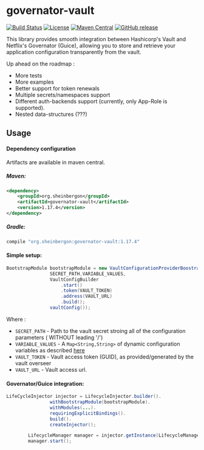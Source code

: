 # governator-vault
[![Build Status](https://travis-ci.org/sheinbergon/governator-vault.svg?branch=master)](https://travis-ci.org/sheinbergon/governator-vault) [![License](https://img.shields.io/badge/License-Apache%202.0-blue.svg)](https://opensource.org/licenses/Apache-2.0) [![Maven Central](https://maven-badges.herokuapp.com/maven-central/org.sheinbergon/governator-vault/badge.svg)](https://maven-badges.herokuapp.com/maven-central/org.sheinbergon/governator-vault) [![GitHub release](https://img.shields.io/github/release/sheinbergon/governator-vault.svg)](https://img.shields.io/github/release/sheinbergon/governator-vault)


This library provides smooth integration between Hashicorp's Vault and Netflix's Governator (Guice), allowing
you to store and retrieve your application configuration transparently from the vault.

Up ahead on the roadmap : 
- More tests
- More examples
- Better support for token renewals
- Multiple secrets/namespaces support
- Different auth-backends support (currently, only App-Role is supported).
- Nested data-structures (???)

## Usage

#### Dependency configuration

Artifacts are available in maven central.

##### Maven:

```xml
<dependency>
    <groupId>org.sheinbergon</groupId>
    <artifactId>governator-vault</artifactId>
    <version>1.17.4</version>
</dependency>
``` 

##### Gradle:
```groovy
compile "org.sheinbergon:governator-vault:1.17.4"
```

#### Simple setup:
```java
BootstrapModule bootstrapModule = new VaultConfigurationProviderBoostrapModule(
                SECRET_PATH,VARIABLE_VALUES,
                VaultConfigBuilder
                    .start()
                    .token(VAULT_TOKEN)
                    .address(VAULT_URL)
                    .build();
                vaultConfig());
```
Where :

- `SECRET_PATH` - Path to the vault secret stroing all of the configuration parameters ( WITHOUT leading '/')
- `VARIABLE_VALUES` - A `Map<String,String>` of dynamic configuration variables as described [here](https://github.com/Netflix/governator/wiki/Configuration-Mapping) 
- `VAULT_TOKEN` - Vault access token (GUID), as provided/generated by the vault overseer
- `VAULT_URL` - Vault access url.

#### Governator/Guice integration:
```java
LifeCycleInjector injector = LifecycleInjector.builder().
                withBootstrapModule(bootstrapModule).
                withModules(...).
                requiringExplicitBindings().
                build().
                createInjector();

        LifecycleManager manager = injector.getInstance(LifecycleManager.class);
        manager.start();
```




